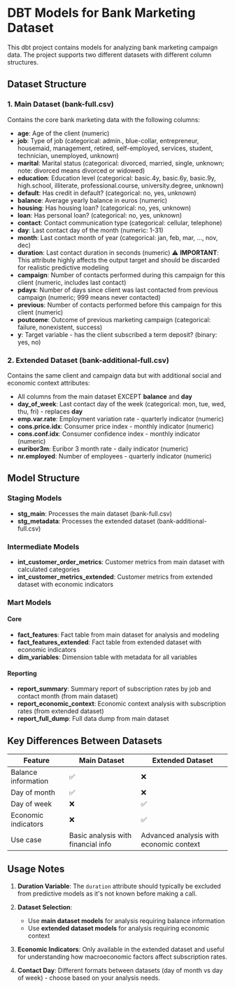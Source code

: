 # DBT Models for Bank Marketing Dataset

This dbt project contains models for analyzing bank marketing campaign data. The project supports two different datasets with different column structures.

## Dataset Structure

### 1. Main Dataset (bank-full.csv)
Contains the core bank marketing data with the following columns:
- **age**: Age of the client (numeric)
- **job**: Type of job (categorical: admin., blue-collar, entrepreneur, housemaid, management, retired, self-employed, services, student, technician, unemployed, unknown)
- **marital**: Marital status (categorical: divorced, married, single, unknown; note: divorced means divorced or widowed)
- **education**: Education level (categorical: basic.4y, basic.6y, basic.9y, high.school, illiterate, professional.course, university.degree, unknown)
- **default**: Has credit in default? (categorical: no, yes, unknown)
- **balance**: Average yearly balance in euros (numeric)
- **housing**: Has housing loan? (categorical: no, yes, unknown)
- **loan**: Has personal loan? (categorical: no, yes, unknown)
- **contact**: Contact communication type (categorical: cellular, telephone)
- **day**: Last contact day of the month (numeric: 1-31)
- **month**: Last contact month of year (categorical: jan, feb, mar, ..., nov, dec)
- **duration**: Last contact duration in seconds (numeric) ⚠️ **IMPORTANT**: This attribute highly affects the output target and should be discarded for realistic predictive modeling
- **campaign**: Number of contacts performed during this campaign for this client (numeric, includes last contact)
- **pdays**: Number of days since client was last contacted from previous campaign (numeric; 999 means never contacted)
- **previous**: Number of contacts performed before this campaign for this client (numeric)
- **poutcome**: Outcome of previous marketing campaign (categorical: failure, nonexistent, success)
- **y**: Target variable - has the client subscribed a term deposit? (binary: yes, no)

### 2. Extended Dataset (bank-additional-full.csv)
Contains the same client and campaign data but with additional social and economic context attributes:
- All columns from the main dataset EXCEPT **balance** and **day**
- **day_of_week**: Last contact day of the week (categorical: mon, tue, wed, thu, fri) - replaces **day**
- **emp.var.rate**: Employment variation rate - quarterly indicator (numeric)
- **cons.price.idx**: Consumer price index - monthly indicator (numeric)
- **cons.conf.idx**: Consumer confidence index - monthly indicator (numeric)
- **euribor3m**: Euribor 3 month rate - daily indicator (numeric)
- **nr.employed**: Number of employees - quarterly indicator (numeric)

## Model Structure

### Staging Models
- **stg_main**: Processes the main dataset (bank-full.csv)
- **stg_metadata**: Processes the extended dataset (bank-additional-full.csv)

### Intermediate Models
- **int_customer_order_metrics**: Customer metrics from main dataset with calculated categories
- **int_customer_metrics_extended**: Customer metrics from extended dataset with economic indicators

### Mart Models

#### Core
- **fact_features**: Fact table from main dataset for analysis and modeling
- **fact_features_extended**: Fact table from extended dataset with economic indicators
- **dim_variables**: Dimension table with metadata for all variables

#### Reporting
- **report_summary**: Summary report of subscription rates by job and contact month (from main dataset)
- **report_economic_context**: Economic context analysis with subscription rates (from extended dataset)
- **report_full_dump**: Full data dump from main dataset

## Key Differences Between Datasets

| Feature | Main Dataset | Extended Dataset |
|---------|-------------|------------------|
| Balance information | ✅ | ❌ |
| Day of month | ✅ | ❌ |
| Day of week | ❌ | ✅ |
| Economic indicators | ❌ | ✅ |
| Use case | Basic analysis with financial info | Advanced analysis with economic context |

## Usage Notes

1. **Duration Variable**: The `duration` attribute should typically be excluded from predictive models as it's not known before making a call.

2. **Dataset Selection**: 
   - Use **main dataset models** for analysis requiring balance information
   - Use **extended dataset models** for analysis requiring economic context

3. **Economic Indicators**: Only available in the extended dataset and useful for understanding how macroeconomic factors affect subscription rates.

4. **Contact Day**: Different formats between datasets (day of month vs day of week) - choose based on your analysis needs.
